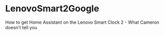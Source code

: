 # LenovoSmart2Google
How to get Home Assistant on the Lenovo Smart Clock 2 - What Cameron doesn't tell you
